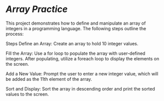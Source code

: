 # *****Array Practice*****

This project demonstrates how to define and manipulate an array of integers in a programming language. The following steps outline the process:

Steps
Define an Array: Create an array to hold 10 integer values.

Fill the Array: Use a for loop to populate the array with user-defined integers. After populating, utilize a foreach loop to display the elements on the screen.

Add a New Value: Prompt the user to enter a new integer value, which will be added as the 11th element of the array.

Sort and Display: Sort the array in descending order and print the sorted values to the screen.
